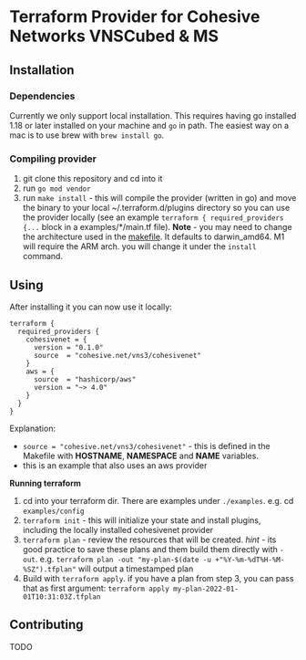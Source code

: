 # Terraform Provider for Cohesive Networks VNSCubed & MS

## Installation

### Dependencies
Currently we only support local installation. This requires having go installed 1.18 or later installed on your machine and `go` in path. The easiest way on a mac is to use brew with `brew install go`.

### Compiling provider
1. git clone this repository and cd into it
2. run `go mod vendor`
3. run `make install` - this will compile the provider (written in go) and move the binary to your local ~/.terraform.d/plugins directory so you can use the provider locally (see an example `terraform { required_providers {...` block in a examples/*/main.tf file). **Note** - you may need to change the architecture used in the [makefile](./Makefile). It defaults to darwin_amd64. M1 will require the ARM arch. you will change it under the `install` command.

## Using
After installing it you can now use it locally:

```
terraform {
  required_providers {
    cohesivenet = {
      version = "0.1.0"
      source  = "cohesive.net/vns3/cohesivenet"
    }
    aws = {
      source  = "hashicorp/aws"
      version = "~> 4.0"
    }
  }
}
```

Explanation:
- `source = "cohesive.net/vns3/cohesivenet"` - this is defined in the Makefile with **HOSTNAME**, **NAMESPACE** and **NAME** variables.
- this is an example that also uses an aws provider

**Running terraform**

1. cd into your terraform dir. There are examples under `./examples`. e.g. cd `examples/config`
2. `terraform init` - this will initialize your state and install plugins, including the locally installed cohesivenet provider
3. `terraform plan` - review the resources that will be created. *hint* - its good practice to save these plans and them build them directly with `-out`. e.g. `terraform plan -out "my-plan-$(date -u +"%Y-%m-%dT%H-%M-%SZ").tfplan"` will output a timestamped plan
4. Build with `terraform apply`. if you have a plan from step 3, you can pass that as first argument: `terraform apply my-plan-2022-01-01T10:31:03Z.tfplan`


## Contributing
TODO
